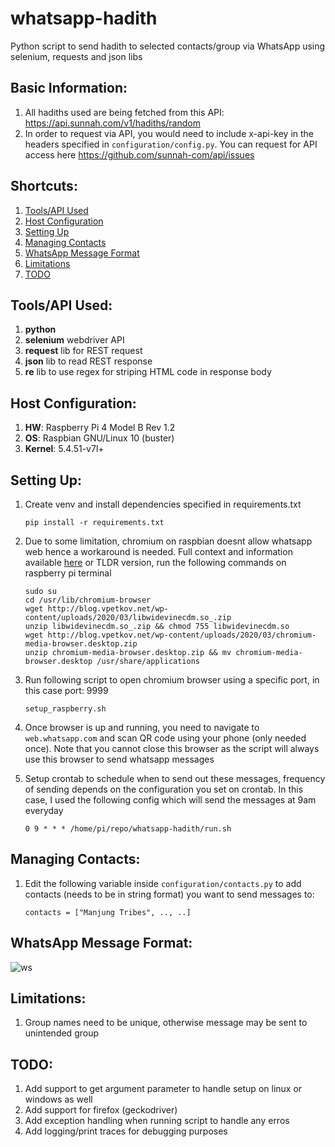 # whatsapp-hadith
Python script to send hadith to selected contacts/group via WhatsApp using selenium, requests and json libs

## Basic Information:
1. All hadiths used are being fetched from this API: https://api.sunnah.com/v1/hadiths/random
2. In order to request via API, you would need to include x-api-key in the headers specified in `configuration/config.py`. You can request for API access here https://github.com/sunnah-com/api/issues

## Shortcuts:
1. [Tools/API Used](#toolsapi-used)
2. [Host Configuration](#host-configuration)
3. [Setting Up](#setting-up)
4. [Managing Contacts](#managing-contacts)
5. [WhatsApp Message Format](#whatsapp-message-format)
6. [Limitations](#limitations)
7. [TODO](#todo)

## Tools/API Used:
1. **python**
2. **selenium** webdriver API
3. **request** lib for REST request
4. **json** lib to read REST response
5. **re** lib to use regex for striping HTML code in response body

## Host Configuration:
1. **HW**: Raspberry Pi 4 Model B Rev 1.2
2. **OS**: Raspbian GNU/Linux 10 (buster)
3. **Kernel**: 5.4.51-v7l+

## Setting Up:
1. Create venv and install dependencies specified in requirements.txt
   ```
   pip install -r requirements.txt
   ```
2. Due to some limitation, chromium on raspbian doesnt allow whatsapp web hence a workaround is needed. Full context and information available [here](https://blog.vpetkov.net/2019/07/12/netflix-and-spotify-on-a-raspberry-pi-4-with-latest-default-chromium/)
   or TLDR version, run the following commands on raspberry pi terminal
   ```
   sudo su
   cd /usr/lib/chromium-browser
   wget http://blog.vpetkov.net/wp-content/uploads/2020/03/libwidevinecdm.so_.zip
   unzip libwidevinecdm.so_.zip && chmod 755 libwidevinecdm.so
   wget http://blog.vpetkov.net/wp-content/uploads/2020/03/chromium-media-browser.desktop.zip
   unzip chromium-media-browser.desktop.zip && mv chromium-media-browser.desktop /usr/share/applications
   ```
3. Run following script to open chromium browser using a specific port, in this case port: 9999
   ```
   setup_raspberry.sh
   ```
4. Once browser is up and running, you need to navigate to `web.whatsapp.com` and scan QR code using your phone (only needed once). Note that you cannot close this browser as the script will always use this browser to send whatsapp messages

5. Setup crontab to schedule when to send out these messages, frequency of sending depends on the configuration you set on crontab. In this case, I used the following config which will send the messages at 9am everyday
   ```
   0 9 * * * /home/pi/repo/whatsapp-hadith/run.sh
   ```
 
## Managing Contacts:
1. Edit the following variable inside `configuration/contacts.py` to add contacts (needs to be in string format) you want to send messages to:
   ```
   contacts = ["Manjung Tribes", .., ..]
   ```

## WhatsApp Message Format:
![ws](https://i.imgur.com/QAj2suM.png)
   
## Limitations:
1. Group names need to be unique, otherwise message may be sent to unintended group

## TODO: 
1. Add support to get argument parameter to handle setup on linux or windows as well
2. Add support for firefox (geckodriver)
3. Add exception handling when running script to handle any erros
4. Add logging/print traces for debugging purposes
